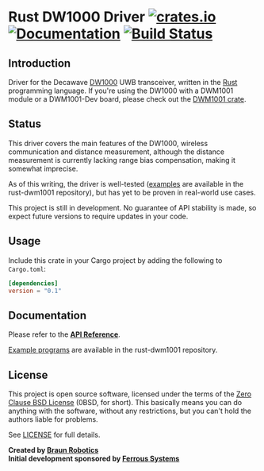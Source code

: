 # Rust DW1000 Driver [![crates.io](https://img.shields.io/crates/v/dw1000.svg)](https://crates.io/crates/dw1000) [![Documentation](https://docs.rs/dw1000/badge.svg)](https://docs.rs/dw1000) [![Build Status](https://travis-ci.org/braun-robotics/dw1000.svg?branch=master)](https://travis-ci.org/braun-robotics/dw1000)

## Introduction

Driver for the Decawave [DW1000] UWB transceiver, written in the [Rust] programming language. If you're using the DW1000 with a DWM1001 module or a DWM1001-Dev board, please check out the [DWM1001 crate].

[DW1000]: https://www.decawave.com/products/dw1000
[Rust]: https://www.rust-lang.org/
[DWM1001 crate]: https://github.com/braun-robotics/rust-dwm1001


## Status

This driver covers the main features of the DW1000, wireless communication and distance measurement, although the distance measurement is currently lacking range bias compensation, making it somewhat imprecise.

As of this writing, the driver is well-tested ([examples] are available in the rust-dwm1001 repository), but has yet to be proven in real-world use cases.

This project is still in development. No guarantee of API stability is made, so expect future versions to require updates in your code.

[examples]: https://github.com/braun-robotics/rust-dwm1001/tree/master/examples


## Usage

Include this crate in your Cargo project by adding the following to `Cargo.toml`:
```toml
[dependencies]
version = "0.1"
```


## Documentation

Please refer to the **[API Reference]**.

[Example programs] are available in the rust-dwm1001 repository.

[API Reference]: https://docs.rs/dw1000
[Example programs]: https://github.com/braun-robotics/rust-dwm1001/tree/master/examples


## License

This project is open source software, licensed under the terms of the [Zero Clause BSD License][] (0BSD, for short). This basically means you can do anything with the software, without any restrictions, but you can't hold the authors liable for problems.

See [LICENSE] for full details.

[Zero Clause BSD License]: https://opensource.org/licenses/FPL-1.0.0
[LICENSE]: https://github.com/braun-robotics/rust-dwm1001/blob/master/LICENSE


**Created by [Braun Robotics](https://braun-robotics.com/)** <br />
**Initial development sponsored by [Ferrous Systems](https://ferrous-systems.com/)**

